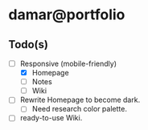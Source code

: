# damar@portfolio

## Todo(s)

- [ ] Responsive (mobile-friendly)
  - [x] Homepage
  - [ ] Notes
  - [ ] Wiki
- [ ] Rewrite Homepage to become dark.
  - [ ] Need research color palette.
- [ ] ready-to-use Wiki.